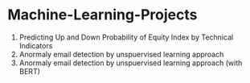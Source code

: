 # Machine-Learning-Projects

1) Predicting Up and Down Probability of Equity Index by Technical Indicators
2) Anormaly email detection by unspuervised learning approach
3) Anormaly email detection by unspuervised learning approach (with BERT)

